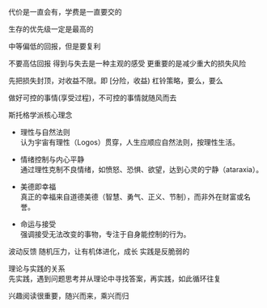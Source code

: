 代价是一直会有，学费是一直要交的

生存的优先级一定是最高的

中等偏低的回报，但是要复利

不要高估回报
得到与失去是一种主观的感受
更重要的是减少重大的损失风险

先把损失封顶，对收益不限。即 [分险，收益)  杠铃策略，要么，要么

做好可控的事情(享受过程)，不可控的事情就随风而去


斯托格学派核心理念
* 理性与自然法则    
认为宇宙有理性（Logos）贯穿，人生应顺应自然法则，按理性生活。

* 情绪控制与内心平静    
通过理性克制不良情绪，如愤怒、恐惧、欲望，达到心灵的宁静（ataraxia）。

* 美德即幸福     
真正的幸福来自道德美德（智慧、勇气、正义、节制），而非外在财富或名誉。

* 命运与接受    
强调接受无法改变的事物，专注于自身能控制的行为。

波动反馈
随机压力，让有机体进化，成长
实践是反脆弱的

理论与实践的关系    
先实践，遇到问题思考并从理论中寻找答案，再实践，如此循环往复     

兴趣阅读很重要，随兴而来，乘兴而归


